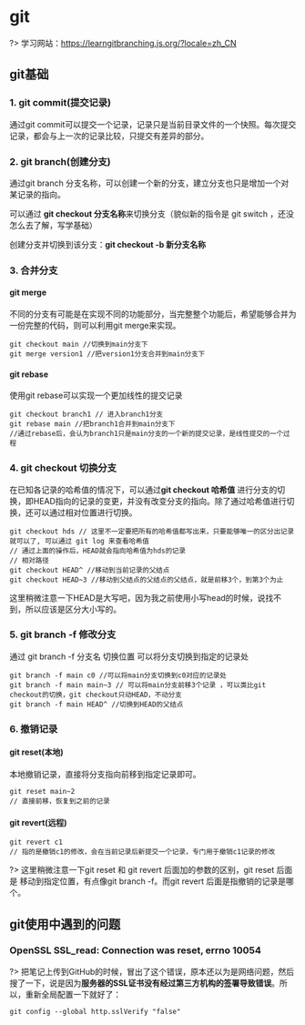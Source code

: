 # git

?> 学习网站：https://learngitbranching.js.org/?locale=zh_CN

## git基础

### 1. git commit(提交记录)

通过git commit可以提交一个记录，记录只是当前目录文件的一个快照。每次提交记录，都会与上一次的记录比较，只提交有差异的部分。

### 2. git branch(创建分支)

通过git branch 分支名称，可以创建一个新的分支，建立分支也只是增加一个对某记录的指向。

可以通过 **git checkout 分支名称**来切换分支（貌似新的指令是 git switch ，还没怎么去了解，写学基础）

创建分支并切换到该分支：**git checkout -b 新分支名称**

### 3. 合并分支

#### git merge

不同的分支有可能是在实现不同的功能部分，当完整整个功能后，希望能够合并为一份完整的代码，则可以利用git merge来实现。

```
git checkout main //切换到main分支下
git merge version1 //把version1分支合并到main分支下
```

#### git rebase

使用git rebase可以实现一个更加线性的提交记录

```
git checkout branch1 // 进入branch1分支
git rebase main //把branch1合并到main分支下
//通过rebase后，会认为branch1只是main分支的一个新的提交记录，是线性提交的一个过程
```

### 4. git checkout 切换分支

在已知各记录的哈希值的情况下，可以通过**git checkout 哈希值** 进行分支的切换，即HEAD指向的记录的变更，并没有改变分支的指向。除了通过哈希值进行切换，还可以通过相对位置进行切换。

```
git checkout hds // 这里不一定要把所有的哈希值都写出来，只要能够唯一的区分出记录就可以了, 可以通过 git log 来查看哈希值
// 通过上面的操作后，HEAD就会指向哈希值为hds的记录
// 相对路径
git checkout HEAD^ //移动到当前记录的父结点
git checkout HEAD~3 //移动到父结点的父结点的父结点，就是前移3个，到第3个为止
```

这里稍微注意一下HEAD是大写吧，因为我之前使用小写head的时候，说找不到，所以应该是区分大小写的。

### 5. git branch -f 修改分支

通过 git branch -f 分支名 切换位置 可以将分支切换到指定的记录处

```
git branch -f main c0 //可以将main分支切换到c0对应的记录处
git branch -f main main~3 // 可以将main分支前移3个记录 ，可以类比git checkout的切换，git checkout只动HEAD，不动分支
git branch -f main HEAD^ //切换到HEAD的父结点
```

### 6. 撤销记录

#### git reset(本地)

本地撤销记录，直接将分支指向前移到指定记录即可。

```
git reset main~2
// 直接前移，恢复到之前的记录
```



#### git revert(远程)

```
git revert c1
// 指的是撤销c1的修改，会在当前记录后新提交一个记录，专门用于撤销c1记录的修改
```



?> 这里稍微注意一下git reset 和 git revert 后面加的参数的区别，git reset 后面是 移动到指定位置，有点像git branch -f。而git revert 后面是指撤销的记录是哪个。







## git使用中遇到的问题

### OpenSSL SSL_read: Connection was reset, errno 10054

?> 把笔记上传到GitHub的时候，冒出了这个错误，原本还以为是网络问题，然后搜了一下，说是因为**服务器的SSL证书没有经过第三方机构的签署导致错误**。所以，重新全局配置一下就好了：

```shell
git config --global http.sslVerify "false"
```

